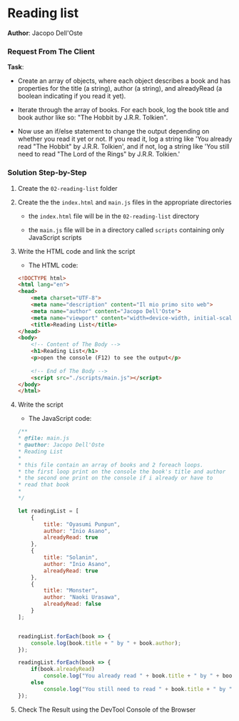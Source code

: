 # Reading list

**Author**: Jacopo Dell'Oste 

### Request From The Client

**Task**: 

- Create an array of objects, where each object describes a book and has properties for the title (a string), author (a string), and alreadyRead (a boolean indicating if you read it yet).

- Iterate through the array of books. For each book, log the book title and book author like so: "The Hobbit by J.R.R. Tolkien".

- Now use an if/else statement to change the output depending on whether you read it yet or not. If you read it, log a string like 'You already read "The Hobbit" by J.R.R. Tolkien', and if not, log a string like 'You still need to read "The Lord of the Rings" by J.R.R. Tolkien.'

### Solution Step-by-Step

1. Create the  `02-reading-list` folder

2. Create the the `index.html` and `main.js` files in the appropriate directories

    * the `index.html` file will be in the `02-reading-list` directory

    * the `main.js` file will be in a directory called `scripts` containing only JavaScript scripts

3. Write the HTML code and link the script
    
    * The HTML code:

    ```HTML 
    <!DOCTYPE html>
    <html lang="en">
    <head>
        <meta charset="UTF-8">
        <meta name="description" content="Il mio primo sito web">
        <meta name="author" content="Jacopo Dell'Oste">
        <meta name="viewport" content="width=device-width, initial-scale=1.0">
        <title>Reading List</title>
    </head>
    <body>
        <!-- Content of The Body -->
        <h1>Reading List</h1>
        <p>open the console (F12) to see the output</p>
        
        <!-- End of The Body -->
        <script src="./scripts/main.js"></script>
    </body>
    </html>
    ```

4. Write the script  

    * The JavaScript code:

    ```javascript
    /**
    * @file: main.js
    * @author: Jacopo Dell'Oste
    * Reading List
    *
    * this file contain an array of books and 2 foreach loops.
    * the first loop print on the console the book's title and author
    * the second one print on the console if i already or have to 
    * read that book
    *  
    */

    let readingList = [
        {
            title: "Oyasumi Punpun",
            author: "Inio Asano",
            alreadyRead: true
        },
        {
            title: "Solanin",
            author: "Inio Asano",
            alreadyRead: true
        },
        {
            title: "Monster",
            author: "Naoki Urasawa",
            alreadyRead: false
        }
    ];


    readingList.forEach(book => {
        console.log(book.title + " by " + book.author);
    });

    readingList.forEach(book => {
        if(book.alreadyRead)
            console.log("You already read " + book.title + " by " + book.author);
        else
            console.log("You still need to read " + book.title + " by " + book.author);
    });
    ```

5. Check The Result using the DevTool Console of the Browser
